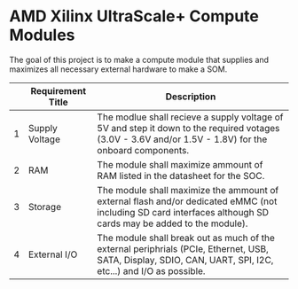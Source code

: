 # AMD Xilinx UltraScale+ Compute Modules
The goal of this project is to make a compute module that supplies and maximizes all necessary external hardware to make a SOM.

|   | Requirement Title | Description |
| - | ----------------- | ----------- |
| 1 | Supply Voltage    | The modlue shall recieve a supply voltage of 5V and step it down to the required votages (3.0V - 3.6V and/or 1.5V - 1.8V) for the onboard components. |
| 2 | RAM               | The module shall maximize ammount of RAM listed in the datasheet for the SOC. |
| 3 | Storage           | The module shall maximize the ammount of external flash and/or dedicated eMMC (not including SD card interfaces although SD cards may be added to the module). |
| 4 | External I/O      | The module shall break out as much of the external periphrials (PCIe, Ethernet, USB, SATA, Display, SDIO, CAN, UART, SPI, I2C, etc...) and I/O as possible. |
